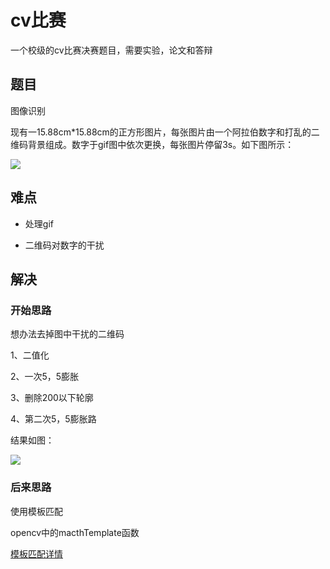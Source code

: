 # cv比赛

一个校级的cv比赛决赛题目，需要实验，论文和答辩

## 题目

图像识别

现有一15.88cm*15.88cm的正方形图片，每张图片由一个阿拉伯数字和打乱的二维码背景组成。数字于gif图中依次更换，每张图片停留3s。如下图所示：

![](https://github.com/naginoasukara/cv/blob/master/%E8%AF%86%E5%88%AB%E4%BA%8C%E7%BB%B4%E7%A0%81%E4%B8%AD%E7%9A%84%E6%95%B0%E5%AD%97/download.gif)

## 难点

* 处理gif

* 二维码对数字的干扰

## 解决

### 开始思路

想办法去掉图中干扰的二维码

1、二值化

2、一次5，5膨胀

3、删除200以下轮廓

4、第二次5，5膨胀路

结果如图：

![](https://github.com/naginoasukara/cv/blob/master/%E8%AF%86%E5%88%AB%E4%BA%8C%E7%BB%B4%E7%A0%81%E4%B8%AD%E7%9A%84%E6%95%B0%E5%AD%97/image/1.jpg)

### 后来思路

使用模板匹配

opencv中的macthTemplate函数

[模板匹配详情](https://docs.opencv.org/2.4/doc/tutorials/imgproc/histograms/template_matching/template_matching.html "悬停显示")


